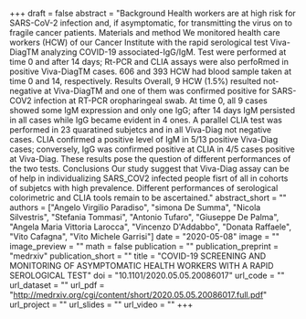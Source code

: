 +++
draft = false
abstract = "Background Health workers are at high risk for SARS-CoV-2 infection and, if asymptomatic, for transmitting the virus on to fragile cancer patients. Materials and method We monitored health care workers (HCW) of our Cancer Institute with the rapid serological test Viva-DiagTM analyzing COVID-19 associated-IgG/IgM. Test were performed at time 0 and after 14 days; Rt-PCR and CLIA assays were also perfoRmed in positive Viva-DiagTM cases. 606 and 393 HCW had blood sample taken at time 0 and 14, respectively. Results Overall, 9 HCW (1.5%) resulted not-negative at Viva-DiagTM and one of them was confirmed positive for SARS-COV2 infection at RT-PCR oropharingeal swab. At time 0, all 9 cases showed some IgM expression and only one IgG; after 14 days IgM persisted in all cases while IgG became evident in 4 ones. A parallel CLIA test was performed in 23 quaratined subjetcs and in all Viva-Diag not negative cases. CLIA confirmed a positive level of IgM in 5/13 positive Viva-Diag cases; conversely, IgG was confirmed positive at CLIA in 4/5 cases positive at Viva-Diag. These results pose the question of different performances of the two tests. Conclusions Our study suggest that Viva-Diag assay can be of help in individualizing SARS_COV2 infected people fisrt of all in cohorts of subjetcs with high prevalence. Different performances of serological colorimetric and CLIA tools remain to be ascertained."
abstract_short = ""
authors = ["Angelo Virgilio Paradiso", "simona De Summa", "Nicola Silvestris", "Stefania Tommasi", "Antonio Tufaro", "Giuseppe De Palma", "Angela Maria Vittoria Larocca", "Vincenzo D'Addabbo", "Donata Raffaele", "Vito Cafagna", "Vito Michele Garrisi"]
date = "2020-05-08"
image = ""
image_preview = ""
math = false
publication = ""
publication_preprint = "medrxiv"
publication_short = ""
title = "COVID-19 SCREENING AND MONITORING OF ASYMPTOMATIC HEALTH WORKERS WITH A RAPID SEROLOGICAL TEST"
doi = "10.1101/2020.05.05.20086017"
url_code = ""
url_dataset = ""
url_pdf = "http://medrxiv.org/cgi/content/short/2020.05.05.20086017.full.pdf"
url_project = ""
url_slides = ""
url_video = ""
+++